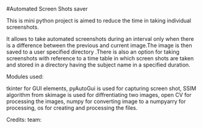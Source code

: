 #Automated Screen Shots saver

This is mini python project is aimed  to reduce the time in  taking  individual screenshots.


It allows to take automated screenshots during an interval only when there is a difference between the previous and current image.The image is then saved to a user specified directory
.There is also an option for taking screenshots with reference to a time table in which screen shots are taken and stored in a directory having the subject name in a specified duration.

Modules used:

tkinter  for GUI elements,
pyAutoGui is used for capturing screen shot,
SSIM algorithm from skimage is used for diffrentiating two images,
open CV  for processing the images,
numpy  for converting image to a numpyarry for processing,
os for creating and processing the  files.

Credits:
team:
